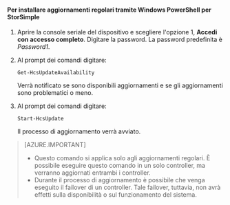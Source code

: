 <!--author=SharS last changed: 9/17/15-->

#### Per installare aggiornamenti regolari tramite Windows PowerShell per StorSimple

1. Aprire la console seriale del dispositivo e scegliere l'opzione 1, **Accedi con accesso completo**. Digitare la password. La password predefinita è *Password1*. 

2. Al prompt dei comandi digitare:

     `Get-HcsUpdateAvailability`
    
    Verrà notificato se sono disponibili aggiornamenti e se gli aggiornamenti sono problematici o meno.

3. Al prompt dei comandi digitare:

     `Start-HcsUpdate`

    Il processo di aggiornamento verrà avviato.

> [AZURE.IMPORTANT]
>
> - Questo comando si applica solo agli aggiornamenti regolari. È possibile eseguire questo comando in un solo controller, ma verranno aggiornati entrambi i controller. 
> - Durante il processo di aggiornamento è possibile che venga eseguito il failover di un controller. Tale failover, tuttavia, non avrà effetti sulla disponibilità o sul funzionamento del sistema.

<!---HONumber=Oct15_HO3-->